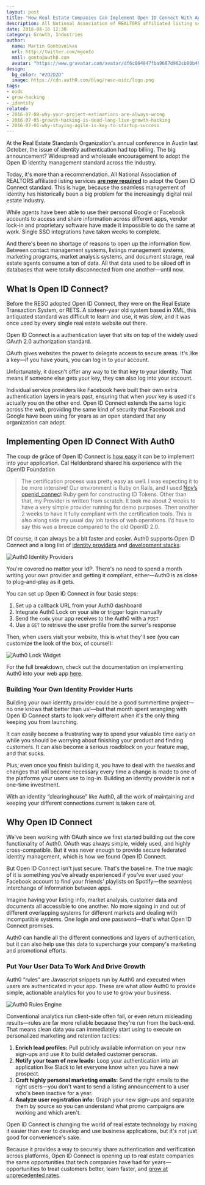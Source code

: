 ```yaml
---
layout: post
title: "How Real Estate Companies Can Implement Open ID Connect With Auth0"
description: All National Association of REALTORS affiliated listing services are now required to adopt the Open ID Connect standard
date: 2016-08-16 12:30
category: Growth, Industries
author:
  name: Martin Gontovnikas
  url: http://twitter.com/mgonto
  mail: gonto@auth0.com
  avatar: "https://www.gravatar.com/avatar/df6c864847fba9687d962cb80b482764??s=60"
design: 
  bg_color: "#2D2D2D"
  image: https://cdn.auth0.com/blog/reso-oidc/logo.png
tags: 
- oidc
- grow-hacking
- identity
related:
- 2016-07-08-why-your-project-estimations-are-always-wrong
- 2016-07-05-growth-hacking-is-dead-long-live-growth-hacking
- 2016-07-01-why-staying-agile-is-key-to-startup-success
---
```


At the Real Estate Standards Organization's annual conference in Austin last October, the issue of identity authentication had top billing. The big announcement? Widespread and wholesale encouragement to adopt the Open ID identity management standard across the industry.

Today, it's more than a recommendation. All National Association of REALTORS affiliated listing services **[are now required](http://www.reso.org/new-reso-web-api-standard-3-reasons-implement/)** to adopt the Open ID Connect standard. This is huge, because the seamless management of identity has historically been a big problem for the increasingly digital real estate industry. 

While agents have been able to use their personal Google or Facebook accounts to access and share information across different apps, vendor lock-in and proprietary software have made it impossible to do the same at work. Single SSO integrations have taken weeks to complete.

And there's been no shortage of reasons to open up the information flow. Between contact management systems, listings management systems, marketing programs, market analysis systems, and document storage, real estate agents consume a ton of data. All that data used to be siloed off in databases that were totally disconnected from one another—until now.

## What Is Open ID Connect?

Before the RESO adopted Open ID Connect, they were on the Real Estate Transaction System, or RETS. A sixteen-year old system based in XML, this antiquated standard was difficult to learn and use, it was slow, and it was once used by every single real estate website out there.

Open ID Connect is a authentication layer that sits on top of the widely used OAuth 2.0 authorization standard.

OAuth gives websites the power to delegate access to secure areas. It's like a key—if you have yours, you can log in to your account. 

Unfortunately, it doesn't offer any way to tie that key to your identity. That means if someone else gets your key, they can also log into your account. 

Individual service providers like Facebook have built their own extra authentication layers in years past, ensuring that when *your* key is used it's actually you on the other end. Open ID Connect extends the same logic across the web, providing the same kind of security that Facebook and Google have been using for years as an open standard that any organization can adopt.

## Implementing Open ID Connect With Auth0

The coup de grâce of Open ID Connect is [how easy](https://auth0.com/docs/oauth-web-protocol) it can be to implement into your application. Cal Heldenbrand shared his experience with the OpenID Foundation

> The certification process was pretty easy as well. I was expecting it to be more intensive! Our environment is Ruby on Rails, and I used [Nov’s openid_connec](https://github.com/nov/openid_connect)t Ruby gem for constructing ID Tokens. Other than that, my Provider is written from scratch. It took me about 2 weeks to have a very simple provider running for demo purposes. Then another 2 weeks to have it fully compliant with the certification tools. This is also along side my usual day job tasks of web operations. I’d have to say this was a breeze compared to the old OpenID 2.0.

Of course, it can always be a bit faster and easier. Auth0 supports Open ID Connect and a long list of [identity providers](https://auth0.com/docs/identityproviders) and [development stacks](https://auth0.com/docs). 

![Auth0 Identity Providers](https://cdn.auth0.com/blog/reso-oidc/identity-providers.png)

You're covered no matter your IdP. There's no need to spend a month writing your own provider and getting it compliant, either—Auth0 is as close to plug-and-play as it gets.

You can set up Open ID Connect in four basic steps: 

1. Set up a callback URL from your Auth0 dashboard
2. Integrate Auth0 Lock on your site or trigger login manually
3. Send the `code` your app receives to the Auth0 with a `POST`
4. Use a `GET` to retrieve the user profile from the server's response

Then, when users visit your website, this is what they'll see (you can customize the look of the box, of course!):

![Auth0 Lock Widget](https://cdn.auth0.com/blog/reso-oidc/auth0-lock.png)

For the full breakdown, check out the documentation on implementing Auth0 into your web app [here](https://auth0.com/docs/oauth-web-protocol).

### Building Your Own Identity Provider Hurts

Building your own identity provider could be a good summertime project—no one knows that better than us!—but that month spent wrangling with Open ID Connect starts to look very different when it's the only thing keeping you from launching.

It can easily become a frustrating way to spend your valuable time early on while you should be worrying about finishing your product and finding customers. It can also become a serious roadblock on your feature map, and that sucks.

Plus, even once you finish building it, you have to deal with the tweaks and changes that will become necessary every time a change is made to one of the platforms your users use to log-in. Building an identity provider is not a one-time investment.

With an identity “clearinghouse” like Auth0, all the work of maintaining and keeping your different connections current is taken care of. 

## Why Open ID Connect 

We've been working with OAuth since we first started building out the core functionality of Auth0. OAuth was always simple, widely used, and highly cross-compatible. But it was never enough to provide secure federated identity management, which is how we found Open ID Connect. 

But Open ID Connect isn't just secure. That's the baseline. The true magic of it is something you've already experienced if you've ever used your Facebook account to find your friends' playlists on Spotify—the seamless interchange of information between apps.

Imagine having your listing info, market analysis, customer data and documents all accessible to one another. No more signing in and out of different overlapping systems for different markets and dealing with incompatible systems. One login and one password—that's what Open ID Connect promises. 

Auth0 can handle all the different connections and layers of authentication, but it can also help use this data to supercharge your company's marketing and promotional efforts.

### Put Your User Data To Work And Drive Growth

Auth0 “rules” are Javascript snippets run by Auth0 and executed when users are authenticated in your app. These are what allow Auth0 to provide simple, actionable analytics for you to use to grow your business.

![Auth0 Rules Engine](https://cdn.auth0.com/blog/reso-oidc/rules-engine.png)

Conventional analytics run client-side often fail, or even return misleading results—rules are far more reliable because they're run from the back-end. That means clean data you can immediately start using to execute on personalized marketing and retention tactics: 

1. **Enrich lead profiles:** Pull publicly available information on your new sign-ups and use it to build detailed customer personas.
2. **Notify your team of new leads:** Loop your authentication into an application like Slack to let everyone know when you have a new prospect.
3. **Craft highly personal marketing emails:** Send the right emails to the right users—you don't want to send a listing announcement to a user who's been inactive for a year.
4. **Analyze user registration info:** Graph your new sign-ups and separate them by source so you can understand what promo campaigns are working and which aren't.

Open ID Connect is changing the world of real estate technology by making it easier than ever to develop and use business applications, but it's not just good for convenience's sake. 

Because it provides a way to securely share authentication and verification across platforms, Open ID Connect is opening up to real estate companies the same opportunities that tech companies have had for years—opportunities to treat customers better, learn faster, and [grow at unprecedented rates](https://auth0.com/blog/7-ways-to-2x-your-revenue-growth-by-putting-your-user-data-to-work/).
